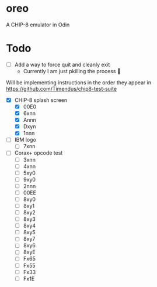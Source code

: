 # oreo
A CHIP-8 emulator in Odin

# Todo
- [ ] Add a way to force quit and cleanly exit
    - Currently I am just pkilling the process :facepalm:

Will be implementing instructions in the order they appear in https://github.com/Timendus/chip8-test-suite
- [x] CHIP-8 splash screen
  - [x] 00E0
  - [x] 6xnn
  - [x] Annn
  - [x] Dxyn
  - [x] 1nnn
- [ ] IBM logo
  - [ ] 7xnn
- [ ] Corax+ opcode test
  - [ ] 3xnn
  - [ ] 4xnn
  - [ ] 5xy0
  - [ ] 9xy0
  - [ ] 2nnn
  - [ ] 00EE
  - [ ] 8xy0
  - [ ] 8xy1
  - [ ] 8xy2
  - [ ] 8xy3
  - [ ] 8xy4
  - [ ] 8xy5
  - [ ] 8xy7
  - [ ] 8xy6
  - [ ] 8xyE
  - [ ] Fx65
  - [ ] Fx55
  - [ ] Fx33
  - [ ] Fx1E
